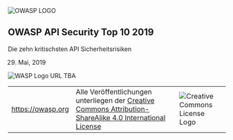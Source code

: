 ![OWASP LOGO](images/owasp-logo.png)

## OWASP API Security Top 10 2019

Die zehn kritischsten API Sicherheitsrisiken

29. Mai, 2019

![WASP Logo URL TBA](images/front-wasp.png)

| | | |
| - | - | - |
| https://owasp.org | Alle Veröffentlichungen unterliegen der [Creative Commons Attribution-ShareAlike 4.0 International License][1] | ![Creative Commons License Logo](images/front-cc.png) |

[1]: http://creativecommons.org/licenses/by-sa/4.0/


